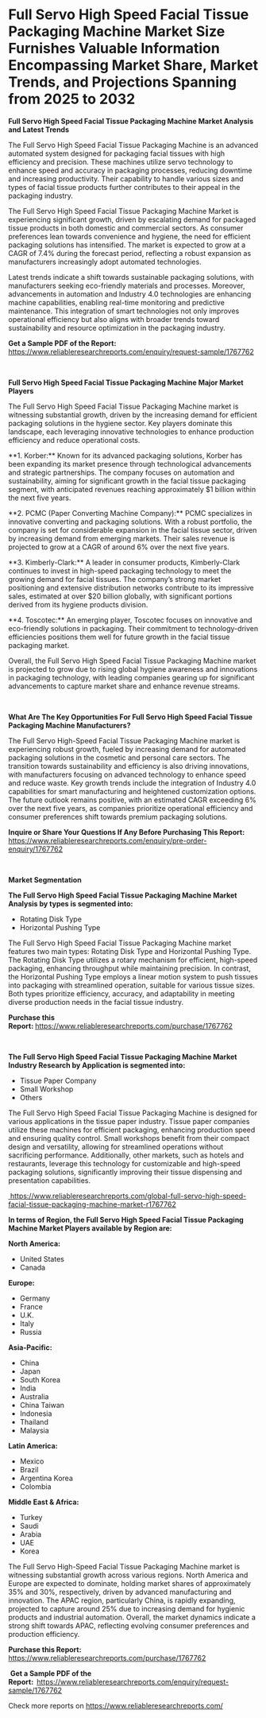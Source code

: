 <p><h1>Full Servo High Speed Facial Tissue Packaging Machine Market Size Furnishes Valuable Information Encompassing Market Share, Market Trends, and Projections Spanning from 2025 to 2032</h1></p><p><strong>Full Servo High Speed Facial Tissue Packaging Machine Market Analysis and Latest Trends</strong></p>
<p><p>The Full Servo High Speed Facial Tissue Packaging Machine is an advanced automated system designed for packaging facial tissues with high efficiency and precision. These machines utilize servo technology to enhance speed and accuracy in packaging processes, reducing downtime and increasing productivity. Their capability to handle various sizes and types of facial tissue products further contributes to their appeal in the packaging industry.</p><p>The Full Servo High Speed Facial Tissue Packaging Machine Market is experiencing significant growth, driven by escalating demand for packaged tissue products in both domestic and commercial sectors. As consumer preferences lean towards convenience and hygiene, the need for efficient packaging solutions has intensified. The market is expected to grow at a CAGR of 7.4% during the forecast period, reflecting a robust expansion as manufacturers increasingly adopt automated technologies.</p><p>Latest trends indicate a shift towards sustainable packaging solutions, with manufacturers seeking eco-friendly materials and processes. Moreover, advancements in automation and Industry 4.0 technologies are enhancing machine capabilities, enabling real-time monitoring and predictive maintenance. This integration of smart technologies not only improves operational efficiency but also aligns with broader trends toward sustainability and resource optimization in the packaging industry.</p></p>
<p><strong>Get a Sample PDF of the Report:&nbsp;</strong> <a href="https://www.reliableresearchreports.com/enquiry/request-sample/1767762?utm_campaign=38&utm_medium=2&utm_source=Github&utm_content=ia&utm_term=27022025&utm_id=full-servo-high-speed-facial-tissue-packaging-machine">https://www.reliableresearchreports.com/enquiry/request-sample/1767762</a></p>
<p>&nbsp;</p>
<p><strong>Full Servo High Speed Facial Tissue Packaging Machine Major Market Players</strong></p>
<p><p>The Full Servo High Speed Facial Tissue Packaging Machine market is witnessing substantial growth, driven by the increasing demand for efficient packaging solutions in the hygiene sector. Key players dominate this landscape, each leveraging innovative technologies to enhance production efficiency and reduce operational costs.</p><p>**1. Korber:** Known for its advanced packaging solutions, Korber has been expanding its market presence through technological advancements and strategic partnerships. The company focuses on automation and sustainability, aiming for significant growth in the facial tissue packaging segment, with anticipated revenues reaching approximately $1 billion within the next five years.</p><p>**2. PCMC (Paper Converting Machine Company):** PCMC specializes in innovative converting and packaging solutions. With a robust portfolio, the company is set for considerable expansion in the facial tissue sector, driven by increasing demand from emerging markets. Their sales revenue is projected to grow at a CAGR of around 6% over the next five years.</p><p>**3. Kimberly-Clark:** A leader in consumer products, Kimberly-Clark continues to invest in high-speed packaging technology to meet the growing demand for facial tissues. The company’s strong market positioning and extensive distribution networks contribute to its impressive sales, estimated at over $20 billion globally, with significant portions derived from its hygiene products division.</p><p>**4. Toscotec:** An emerging player, Toscotec focuses on innovative and eco-friendly solutions in packaging. Their commitment to technology-driven efficiencies positions them well for future growth in the facial tissue packaging market.</p><p>Overall, the Full Servo High Speed Facial Tissue Packaging Machine market is projected to grow due to rising global hygiene awareness and innovations in packaging technology, with leading companies gearing up for significant advancements to capture market share and enhance revenue streams.</p></p>
<p>&nbsp;</p>
<p><strong>What Are The Key Opportunities For Full Servo High Speed Facial Tissue Packaging Machine Manufacturers?</strong></p>
<p><p>The Full Servo High-Speed Facial Tissue Packaging Machine market is experiencing robust growth, fueled by increasing demand for automated packaging solutions in the cosmetic and personal care sectors. The transition towards sustainability and efficiency is also driving innovations, with manufacturers focusing on advanced technology to enhance speed and reduce waste. Key growth trends include the integration of Industry 4.0 capabilities for smart manufacturing and heightened customization options. The future outlook remains positive, with an estimated CAGR exceeding 6% over the next five years, as companies prioritize operational efficiency and consumer preferences shift towards premium packaging solutions.</p></p>
<p><strong>Inquire or Share Your Questions If Any Before Purchasing This Report:</strong> <a href="https://www.reliableresearchreports.com/enquiry/pre-order-enquiry/1767762?utm_campaign=38&utm_medium=2&utm_source=Github&utm_content=ia&utm_term=27022025&utm_id=full-servo-high-speed-facial-tissue-packaging-machine">https://www.reliableresearchreports.com/enquiry/pre-order-enquiry/1767762</a></p>
<p>&nbsp;</p>
<p><strong>Market Segmentation</strong></p>
<p><strong>The Full Servo High Speed Facial Tissue Packaging Machine Market Analysis by types is segmented into:</strong></p>
<p><ul><li>Rotating Disk Type</li><li>Horizontal Pushing Type</li></ul></p>
<p><p>The Full Servo High Speed Facial Tissue Packaging Machine market features two main types: Rotating Disk Type and Horizontal Pushing Type. The Rotating Disk Type utilizes a rotary mechanism for efficient, high-speed packaging, enhancing throughput while maintaining precision. In contrast, the Horizontal Pushing Type employs a linear motion system to push tissues into packaging with streamlined operation, suitable for various tissue sizes. Both types prioritize efficiency, accuracy, and adaptability in meeting diverse production needs in the facial tissue industry.</p></p>
<p><strong>Purchase this Report:&nbsp;</strong><a href="https://www.reliableresearchreports.com/purchase/1767762?utm_campaign=38&utm_medium=2&utm_source=Github&utm_content=ia&utm_term=27022025&utm_id=full-servo-high-speed-facial-tissue-packaging-machine">https://www.reliableresearchreports.com/purchase/1767762</a></p>
<p>&nbsp;</p>
<p><strong>The Full Servo High Speed Facial Tissue Packaging Machine Market Industry Research by Application is segmented into:</strong></p>
<p><ul><li>Tissue Paper Company</li><li>Small Workshop</li><li>Others</li></ul></p>
<p><p>The Full Servo High Speed Facial Tissue Packaging Machine is designed for various applications in the tissue paper industry. Tissue paper companies utilize these machines for efficient packaging, enhancing production speed and ensuring quality control. Small workshops benefit from their compact design and versatility, allowing for streamlined operations without sacrificing performance. Additionally, other markets, such as hotels and restaurants, leverage this technology for customizable and high-speed packaging solutions, significantly improving their tissue dispensing and presentation capabilities.</p></p>
<p><a href="https://www.reliableresearchreports.com/global-full-servo-high-speed-facial-tissue-packaging-machine-market-r1767762?utm_campaign=38&utm_medium=2&utm_source=Github&utm_content=ia&utm_term=27022025&utm_id=full-servo-high-speed-facial-tissue-packaging-machine">&nbsp;https://www.reliableresearchreports.com/global-full-servo-high-speed-facial-tissue-packaging-machine-market-r1767762</a></p>
<p><strong>In terms of Region, the Full Servo High Speed Facial Tissue Packaging Machine Market Players available by Region are:</strong></p>
<p>
    <p> <strong> North America: </strong>
        <ul>
            <li>United States</li>
            <li>Canada</li>
        </ul>
        </p> 
    <p> <strong> Europe: </strong>
        <ul>
            <li>Germany</li>
            <li>France</li>
            <li>U.K.</li>
            <li>Italy</li>
            <li>Russia</li>
        </ul>
        </p> 
    <p> <strong> Asia-Pacific: </strong>
        <ul>
            <li>China</li>
            <li>Japan</li>
            <li>South Korea</li>
            <li>India</li>
            <li>Australia</li>
            <li>China Taiwan</li>
            <li>Indonesia</li>
            <li>Thailand</li>
            <li>Malaysia</li>
        </ul>
        </p> 
    <p> <strong> Latin America: </strong>
        <ul>
            <li>Mexico</li>
            <li>Brazil</li>
            <li>Argentina Korea</li>
            <li>Colombia</li>
        </ul>
        </p> 
    <p> <strong> Middle East & Africa: </strong>
        <ul>
            <li>Turkey</li>
            <li>Saudi</li>
            <li>Arabia</li>
            <li>UAE</li>
            <li>Korea</li>
        </ul>
    </p>
    </p>
<p><p>The Full Servo High-Speed Facial Tissue Packaging Machine market is witnessing substantial growth across various regions. North America and Europe are expected to dominate, holding market shares of approximately 35% and 30%, respectively, driven by advanced manufacturing and innovation. The APAC region, particularly China, is rapidly expanding, projected to capture around 25% due to increasing demand for hygienic products and industrial automation. Overall, the market dynamics indicate a strong shift towards APAC, reflecting evolving consumer preferences and production efficiency.</p></p>
<p><strong>Purchase this Report: </strong><a href="https://www.reliableresearchreports.com/purchase/1767762?utm_campaign=38&utm_medium=2&utm_source=Github&utm_content=ia&utm_term=27022025&utm_id=full-servo-high-speed-facial-tissue-packaging-machine">https://www.reliableresearchreports.com/purchase/1767762</a></p>
<p>&nbsp;<strong>Get a Sample PDF of the Report:&nbsp;&nbsp;</strong><a href="https://www.reliableresearchreports.com/enquiry/request-sample/1767762?utm_campaign=38&utm_medium=2&utm_source=Github&utm_content=ia&utm_term=27022025&utm_id=full-servo-high-speed-facial-tissue-packaging-machine">https://www.reliableresearchreports.com/enquiry/request-sample/1767762</a></p>
<p><strong></strong></p>
<p>Check more reports on <a href="https://www.reliableresearchreports.com/?utm_campaign=38&utm_medium=2&utm_source=Github&utm_content=ia&utm_term=27022025&utm_id=full-servo-high-speed-facial-tissue-packaging-machine">https://www.reliableresearchreports.com/</a></p>